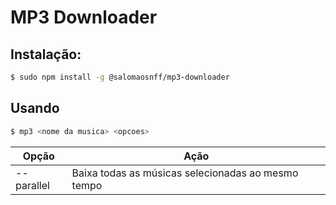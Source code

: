 # MP3 Downloader

## Instalação:
```bash
$ sudo npm install -g @salomaosnff/mp3-downloader
```

## Usando
```bash
$ mp3 <nome da musica> <opcoes>
```

| Opção     | Ação                  |
| ----------| ----------------------|
| --parallel| Baixa todas as  músicas selecionadas  ao mesmo tempo|
